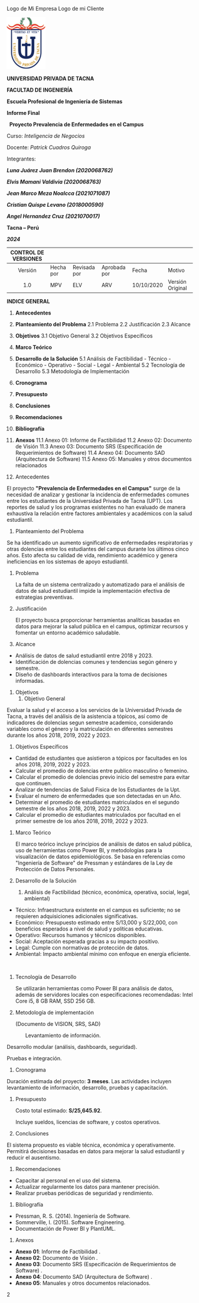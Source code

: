 ﻿Logo de Mi Empresa		Logo de mi Cliente

![C:\Users\EPIS\Documents\upt.png](media/Aspose.Words.9291c0fb-47b5-47a1-8d7c-46c87ebd5a55.001.png)

**UNIVERSIDAD PRIVADA DE TACNA**

**FACULTAD DE INGENIERÍA**

**Escuela Profesional de Ingeniería de Sistemas**

**Informe Final**

` `**Proyecto Prevalencia de Enfermedades en el Campus**


<a name="_heading=h.30j0zll"></a>Curso: *Inteligencia de Negocios*


<a name="_heading=h.1fob9te"></a>Docente: *Patrick Cuadros Quiroga*


Integrantes:

<a name="_heading=h.3znysh7"></a>***Luna Juárez Juan Brendon		(2020068762)***

***Elvis Mamani Valdivia		(2020068763)***

***Jean Marco Meza Noalcca		(2021071087)***

***Cristian Quispe Levano 		(2018000590)***

***Angel Hernandez Cruz		(2021070017)***



**Tacna – Perú**

***2024***

|CONTROL DE VERSIONES||||||
| :-: | :- | :- | :- | :- | :- |
|Versión|Hecha por|Revisada por|Aprobada por|Fecha|Motivo|
|1\.0|MPV|ELV|ARV|10/10/2020|Versión Original|

**INDICE GENERAL**


1. <a name="_heading=h.ir326s66tepb"></a>**Antecedentes**
1. **Planteamiento del Problema**
   2.1 Problema
   2.2 Justificación
   2.3 Alcance
1. **Objetivos**
   3.1 Objetivo General
   3.2 Objetivos Específicos
1. **Marco Teórico**
1. **Desarrollo de la Solución**
   5.1 Análisis de Factibilidad
       - Técnico
       - Económico
       - Operativo
       - Social
       - Legal
       - Ambiental
   5.2 Tecnología de Desarrollo
   5.3 Metodología de Implementación
1. **Cronograma**
1. **Presupuesto**
1. **Conclusiones**
1. **Recomendaciones**
1. **Bibliografía**
1. **Anexos**
   11.1 Anexo 01: Informe de Factibilidad
   11.2 Anexo 02: Documento de Visión
   11.3 Anexo 03: Documento SRS (Especificación de Requerimientos de Software)
   11.4 Anexo 04: Documento SAD (Arquitectura de Software)
   11.5 Anexo 05: Manuales y otros documentos relacionados

1. <a name="_heading=h.w1j5rtl10pxq"></a><a name="_heading=h.q4su5bq2p503"></a>Antecedentes

El proyecto **"Prevalencia de Enfermedades en el Campus"** surge de la necesidad de analizar y gestionar la incidencia de enfermedades comunes entre los estudiantes de la Universidad Privada de Tacna (UPT). Los reportes de salud y los programas existentes no han evaluado de manera exhaustiva la relación entre factores ambientales y académicos con la salud estudiantil. ​​

1. <a name="_heading=h.albftd4ll2mx"></a>Planteamiento del Problema

Se ha identificado un aumento significativo de enfermedades respiratorias y otras dolencias entre los estudiantes del campus durante los últimos cinco años. Esto afecta su calidad de vida, rendimiento académico y genera ineficiencias en los sistemas de apoyo estudiantil. ​

1. <a name="_heading=h.by9sblnm7q1d"></a>Problema

   La falta de un sistema centralizado y automatizado para el análisis de datos de salud estudiantil impide la implementación efectiva de estrategias preventivas. 

1. <a name="_heading=h.exnjf1jl8yyq"></a>Justificación

   El proyecto busca proporcionar herramientas analíticas basadas en datos para mejorar la salud pública en el campus, optimizar recursos y fomentar un entorno académico saludable. 

1. <a name="_heading=h.ny21n4o6skoz"></a>Alcance
- Análisis de datos de salud estudiantil entre 2018 y 2023.
- Identificación de dolencias comunes y tendencias según género y semestre.
- Diseño de dashboards interactivos para la toma de decisiones informadas. ​​

1. <a name="_heading=h.6n3q9jgoized"></a>Objetivos
   1. Objetivo General

Evaluar la salud y el acceso a los servicios de la Universidad Privada de Tacna, a través del análisis de la asistencia a tópicos, así como de indicadores de dolencias segun semestre academico, considerando variables como el género y la matriculación en diferentes semestres durante los años 2018, 2019, 2022 y 2023.

1. Objetivos Específicos
- Cantidad de estudiantes que asistieron a tópicos por facultades en los años 2018, 2019, 2022 y 2023.
- Calcular el promedio de dolencias entre publico masculino o femenino.
- Calcular el promedio de dolencias previo inicio del semestre para evitar que continuen.
- Analizar de tendencias de Salud Fisica de los Estudiantes de la Upt.
- Evaluar el numero de enfermedades que son detectadas en un Año.
- Determinar el promedio de estudiantes matriculados en el segundo semestre de los años 2018, 2019, 2022 y 2023.
- Calcular el promedio de estudiantes matriculados por facultad en el primer semestre de los años 2018, 2019, 2022 y 2023.

1. <a name="_heading=h.j2ussksgj9ma"></a>Marco Teórico	

   El marco teórico incluye principios de análisis de datos en salud pública, uso de herramientas como Power BI, y metodologías para la visualización de datos epidemiológicos. Se basa en referencias como "Ingeniería de Software" de Pressman y estándares de la Ley de Protección de Datos Personales. 

1. <a name="_heading=h.d5zerky9obop"></a>Desarrollo de la Solución	
   1. <a name="_heading=h.vfpnf5hx8r15"></a>Análisis de Factibilidad (técnico, económica, operativa, social, legal, ambiental)

- Técnico: Infraestructura existente en el campus es suficiente; no se requieren adquisiciones adicionales significativas.
- Económico: Presupuesto estimado entre S/13,000 y S/22,000, con beneficios esperados a nivel de salud y políticas educativas.
- Operativo: Recursos humanos y técnicos disponibles.
- Social: Aceptación esperada gracias a su impacto positivo.
- Legal: Cumple con normativas de protección de datos.
- Ambiental: Impacto ambiental mínimo con enfoque en energía eficiente. 

​

1. <a name="_heading=h.f876aceiejex"></a>Tecnología de Desarrollo

   Se utilizarán herramientas como Power BI para análisis de datos, además de servidores locales con especificaciones recomendadas: Intel Core i5, 8 GB RAM, SSD 256 GB. ​

1. <a name="_heading=h.yhz7fry0oyei"></a>Metodología de implementación

   <a name="_heading=h.a4bizjle7mng"></a>(Documento de VISION, SRS, SAD)

`		`Levantamiento de información.

Desarrollo modular (análisis, dashboards, seguridad).

Pruebas e integración. 

1. <a name="_heading=h.szk61kr3egn7"></a>Cronograma

Duración estimada del proyecto: **3 meses**. Las actividades incluyen levantamiento de información, desarrollo, pruebas y capacitación. ​

1. <a name="_heading=h.tuatem3fmwco"></a>Presupuesto

   Costo total estimado: **S/25,645.92**.

   Incluye sueldos, licencias de software, y costos operativos. 

1. <a name="_heading=h.9uv7kiqk3mwc"></a>Conclusiones

El sistema propuesto es viable técnica, económica y operativamente. Permitirá decisiones basadas en datos para mejorar la salud estudiantil y reducir el ausentismo. ​​

1. <a name="_heading=h.32t2esquh9gk"></a>Recomendaciones
- Capacitar al personal en el uso del sistema.
- Actualizar regularmente los datos para mantener precisión.
- Realizar pruebas periódicas de seguridad y rendimiento. 
1. <a name="_heading=h.9paio8g0flx9"></a>Bibliografía
- Pressman, R. S. (2014). Ingeniería de Software.
- Sommerville, I. (2015). Software Engineering.
- Documentación de Power BI y PlantUML. 
1. <a name="_heading=h.87m8pjz4pxq8"></a>Anexos	
- **Anexo 01**: Informe de Factibilidad .
- **Anexo 02**: Documento de Visión .
- **Anexo 03**: Documento SRS (Especificación de Requerimientos de Software) .
- **Anexo 04**: Documento SAD (Arquitectura de Software) .
- **Anexo 05**: Manuales y otros documentos relacionados.






2


